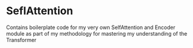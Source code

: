 # SeflAttention
Contains boilerplate code for my very own SelfAttention and Encoder module as part of my methodology for mastering my understanding of the Transformer

